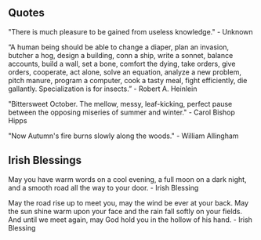 ## Quotes

"There is much pleasure to be gained from useless knowledge." - Unknown 

“A human being should be able to change a diaper, plan an invasion, butcher a hog, design a building, conn a ship, write a sonnet, balance accounts, build a wall, set a bone, comfort the dying, take orders, give orders, cooperate, act alone, solve an equation, analyze a new problem, pitch manure, program a computer, cook a tasty meal, fight efficiently, die gallantly. Specialization is for insects.” - Robert A. Heinlein

"Bittersweet October. The mellow, messy, leaf-kicking, perfect pause between the opposing miseries of summer and winter." - Carol Bishop Hipps

"Now Autumn's fire burns slowly along the woods." - William Allingham

## Irish Blessings

May you have warm words on a cool evening, a full moon on a dark night, and a smooth road all the way to your door. - Irish Blessing

May the road rise up to meet you, may the wind be ever at your back.  May the sun shine warm upon your face and the rain fall softly on your fields.  And until we meet again, may God hold you in the hollow of his hand. - Irish Blessing


